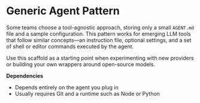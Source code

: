 # Generic Agent Pattern

Some teams choose a tool-agnostic approach, storing only a small `AGENT.md` file and a sample configuration. This pattern works for emerging LLM tools that follow similar concepts—an instruction file, optional settings, and a set of shell or editor commands executed by the agent.

Use this scaffold as a starting point when experimenting with new providers or building your own wrappers around open-source models.

**Dependencies**

- Depends entirely on the agent you plug in
- Usually requires Git and a runtime such as Node or Python
